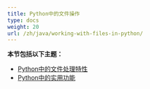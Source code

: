 ```yaml
---
title: Python中的文件操作
type: docs
weight: 20
url: /zh/java/working-with-files-in-python/
---
```


**本节包括以下主题：** 
- [Python中的文件处理特性](/cells/zh/java/file-handling-features-in-python/)
- [Python中的实用功能](/cells/zh/java/utility-features-in-python/)
